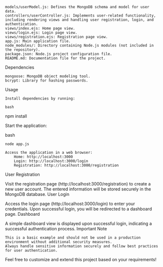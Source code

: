     models/userModel.js: Defines the MongoDB schema and model for user data.
    controllers/userController.js: Implements user-related functionality, including rendering views and handling user registration, login, and authentication.
    views/index.ejs: Home page view.
    views/login.ejs: Login page view.
    views/registration.ejs: Registration page view.
    app.js: Main application file.
    node_modules/: Directory containing Node.js modules (not included in the repository).
    package.json: Node.js project configuration file.
    README.md: Documentation file for the project.

Dependencies

    mongoose: MongoDB object modeling tool.
    bcrypt: Library for hashing passwords.

Usage

    Install dependencies by running:

    bash

npm install

Start the application:

bash

    node app.js

    Access the application in a web browser:
        Home: http://localhost:3000
        Login: http://localhost:3000/login
        Registration: http://localhost:3000/registration

User Registration

Visit the registration page (http://localhost:3000/registration) to create a new user account. The entered information will be stored securely in the MongoDB database.
User Login

Access the login page (http://localhost:3000/login) to enter your credentials. Upon successful login, you will be redirected to a dashboard page.
Dashboard

A simple dashboard view is displayed upon successful login, indicating a successful authentication process.
Important Note

    This is a basic example and should not be used in a production environment without additional security measures.
    Always handle sensitive information securely and follow best practices for user authentication.

Feel free to customize and extend this project based on your requirements!
